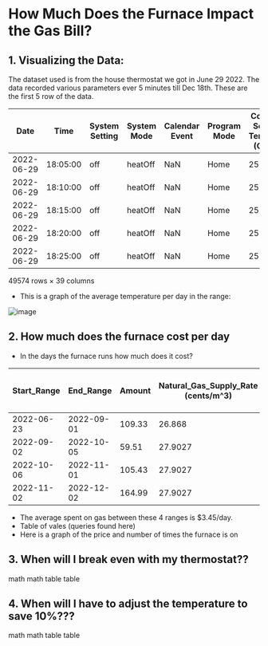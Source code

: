 # How Much Does the Furnace Impact the Gas Bill?


## 1. Visualizing the Data:

The dataset used is from the house thermostat we got in June 29 2022. The data recorded various parameters ever 5 minutes till Dec 18th. These are the first 5 row of the data. 									


Date |	Time |	System Setting |    System Mode 	| Calendar Event |	Program Mode | Cool Set Temp (C) |	Heat Set Temp (C) |Current Temp (C) |Current Humidity (%RH)
|--- | --- | --- | --- |--- |--- |--- |--- |--- |--- |
|	2022-06-29 |	18:05:00 |	off |	heatOff |	NaN |	Home| 25.5 |	20.5 |	25 |	59
|	2022-06-29 |	18:10:00 |	off |	heatOff |	NaN |	Home| 25.5 |	20.5 |	25 |	60
|	2022-06-29 |	18:15:00 |	off |	heatOff |	NaN |	Home| 25.5 |	20.5 |	25.1 |	59
|	2022-06-29 |	18:20:00 |	off |	heatOff |	NaN |	Home| 25.5 |	20.5 |	25.1 |	60
|	2022-06-29 |	18:25:00 |	off |	heatOff |	NaN |	Home| 25.5 |	20.5 |	25.1 |	60

49574 rows × 39 columns



- This is a graph of the average temperature per day in the range:

![image](https://user-images.githubusercontent.com/47339289/218004722-7e02fd14-52b3-4e14-9a14-e078b390c45c.png)


## 2. How much does the furnace cost per day

- In the days the furnace runs how much does it cost?


|Start_Range| End_Range| Amount| Natural_Gas_Supply_Rate (cents/m^3)| M^3 of Gas used|
|--- |--- |--- |--- |--- |
|2022-06-23	|2022-09-01	|109.33	|26.868	  |81|
|2022-09-02	|2022-10-05	|59.51	|27.9027	|57|
|2022-10-06	|2022-11-01	|105.43	|27.9027	|128|
|2022-11-02	|2022-12-02	|164.99	|27.9027	|224|


- The average spent on gas between these 4 ranges is $3.45/day. 
- Table of vales (queries found here)
- Here is a graph of the price and number of times the furnace is on


## 3. When will I break even with my thermostat??
math math
table 
table
## 4. When will I have to adjust the temperature to save 10%???


math math 
table 
table
